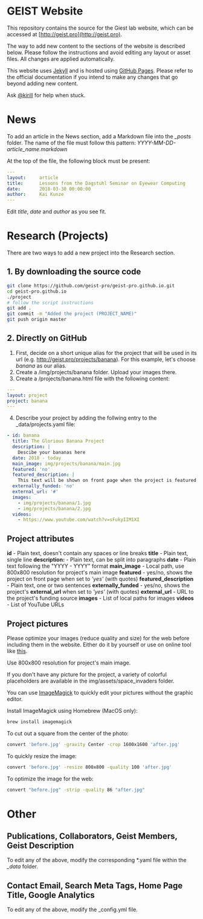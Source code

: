 # GEIST Website

This repository contains the source for the Giest lab website, which can be accessed at [http://geist.pro](http://geist.pro).

The way to add new content to the sections of the website is described below. 
Please follow the instructions and avoid editing any layout or asset files.
All changes are applied automatically.

This website uses [Jekyll](https://jekyllrb.com) and is hosted using [GitHub Pages](https://pages.github.com). 
Please refer to the official documentation if you intend to make any changes that go beyond adding new content.

Ask [@kirill](https://geist-hq.slack.com/messages/D3B4S9C2V/team/U3B3VTAU8/) for help when stuck.

# News
To add an article in the News section, add a Markdown file into the *_posts* folder.
The name of the file must follow this pattern: *YYYY-MM-DD-article_name.markdown*

At the top of the file, the following block must be present:
```yaml
---
layout:     article
title:      Lessons from the Dagstuhl Seminar on Eyewear Computing
date:       2018-03-30 00:00:00
author:     Kai Kunze
---
```

Edit *title*, *date* and *author* as you see fit.

# Research (Projects)
There are two ways to add a new project into the Research section.

## 1. By downloading the source code
```bash
git clone https://github.com/geist-pro/geist-pro.github.io.git
cd geist-pro.github.io
./project
# follow the script instructions
git add .
git commit -m "Added the project (PROJECT_NAME)"
git push origin master
```

## 2. Directly on GitHub
1. First, decide on a short unique alias for the project that will be used in its url (e.g. http://geist.pro/projects/banana). For this example, let's choose *banana* as our alias.
2. Create a /img/projects/banana folder. Upload your images there.
3. Create a /projects/banana.html file with the following content:
  ```yaml
  ---
  layout: project
  project: banana
  ---
  ```
4. Describe your project by adding the follwing entry to the \_data/projects.yaml file:
  ```yaml
  - id: banana
    title: The Glorious Banana Project
    description: |
      Descibe your bananas here
    date: 2018 - today
    main_image: img/projects/banana/main.jpg
    featured: 'no'
    featured_description: |
      This text will be shown on front page when the project is featured
    externally_funded: 'no'
    external_url: '#'
    images:
      - img/projects/banana/1.jpg
      - img/projects/banana/2.jpg
    videos:
      - https://www.youtube.com/watch?v=sFukyIIM1XI
  ```

## Project attributes
**id**                - Plain text, doesn't contain any spaces or line breaks
**title**             - Plain text, single line
**description:**      - Plain text, can be split into paragraphs
**date**              - Plain text following the "YYYY - YYYY" format
**main_image**        - Local path, use 800x800 resolution for project's main image
**featured**          - yes/no, shows the project on front page when set to *'yes'* (with quotes)
**featured_description** - Plain text, one or two sentences
**externally_funded** - yes/no, shows the project's **external_url** when set to *'yes'* (with quotes)
**external_url**      - URL to the project's funding source
**images**            - List of local paths for images
**videos**            - List of YouTube URLs

## Project pictures
Please optimize your images (reduce quality and size) for the web before including them in the website. Either do it by yourself or use on online tool like [this](http://optimizilla.com/).

Use 800x800 resolution for project's main image.

If you don't have any picture for the project, a variety of colorful placeholders are available in the img/assets/space_invaders folder. 

You can use [ImageMagick](http://www.imagemagick.org/script/index.php) to quickly edit your pictures without the graphic editor.

Install ImageMagick using Homebrew (MacOS only):
```bash
brew install imagemagick
```
To cut out a square from the center of the photo:
```bash
convert 'before.jpg' -gravity Center -crop 1600x1600 'after.jpg'
```
To quickly resize the image:
```bash
convert 'before.jpg' -resize 800x800 -quality 100 'after.jpg'
```
To optimize the image for the web:
```bash
convert "before.jpg" -strip -quality 86 "after.jpg"
```

# Other
## Publications, Collaborators, Geist Members, Geist Description
To edit any of the above, modify the corresponding *.yaml file within the *_data* folder.

## Contact Email, Search Meta Tags, Home Page Title, Google Analytics
To edit any of the above, modify the _config.yml file.